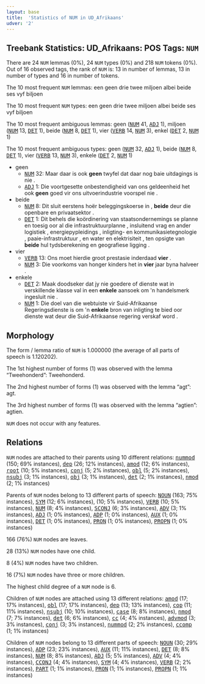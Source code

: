 ```yaml
---
layout: base
title:  'Statistics of NUM in UD_Afrikaans'
udver: '2'
---
```


## Treebank Statistics: UD_Afrikaans: POS Tags: `NUM`

There are 24 `NUM` lemmas (0%), 24 `NUM` types (0%) and 218 `NUM` tokens (0%).
Out of 16 observed tags, the rank of `NUM` is: 13 in number of lemmas, 13 in number of types and 16 in number of tokens.

The 10 most frequent `NUM` lemmas: een geen drie twee miljoen albei beide ses vyf biljoen

The 10 most frequent `NUM` types:  een geen drie twee miljoen albei beide ses vyf biljoen

The 10 most frequent ambiguous lemmas: geen (<tt><a href="af-pos-NUM.html">NUM</a></tt> 41, <tt><a href="af-pos-ADJ.html">ADJ</a></tt> 1), miljoen (<tt><a href="af-pos-NUM.html">NUM</a></tt> 13, <tt><a href="af-pos-DET.html">DET</a></tt> 1), beide (<tt><a href="af-pos-NUM.html">NUM</a></tt> 8, <tt><a href="af-pos-DET.html">DET</a></tt> 1), vier (<tt><a href="af-pos-VERB.html">VERB</a></tt> 14, <tt><a href="af-pos-NUM.html">NUM</a></tt> 3), enkel (<tt><a href="af-pos-DET.html">DET</a></tt> 2, <tt><a href="af-pos-NUM.html">NUM</a></tt> 1)

The 10 most frequent ambiguous types:  geen (<tt><a href="af-pos-NUM.html">NUM</a></tt> 32, <tt><a href="af-pos-ADJ.html">ADJ</a></tt> 1), beide (<tt><a href="af-pos-NUM.html">NUM</a></tt> 8, <tt><a href="af-pos-DET.html">DET</a></tt> 1), vier (<tt><a href="af-pos-VERB.html">VERB</a></tt> 13, <tt><a href="af-pos-NUM.html">NUM</a></tt> 3), enkele (<tt><a href="af-pos-DET.html">DET</a></tt> 2, <tt><a href="af-pos-NUM.html">NUM</a></tt> 1)


* geen
  * <tt><a href="af-pos-NUM.html">NUM</a></tt> 32: Maar daar is ook <b>geen</b> twyfel dat daar nog baie uitdagings is nie .
  * <tt><a href="af-pos-ADJ.html">ADJ</a></tt> 1: Die voortgesette onbestendigheid van ons geldeenheid het ook <b>geen</b> goed vir ons uitvoerindustrie voorspel nie .
* beide
  * <tt><a href="af-pos-NUM.html">NUM</a></tt> 8: Dit sluit eerstens hoër beleggingskoerse in , <b>beide</b> deur die openbare en privaatsektor .
  * <tt><a href="af-pos-DET.html">DET</a></tt> 1: Dit behels die koördinering van staatsondernemings se planne en toesig oor al die infrastruktuurplanne , insluitend vrag en ander logistiek , energiepypleidings , inligting- en kommunikasietegnologie , paaie-infrastruktuur , en water en elektrisiteit , ten opsigte van <b>beide</b> hul tydsberekening en geografiese ligging .
* vier
  * <tt><a href="af-pos-VERB.html">VERB</a></tt> 13: Ons moet hierdie groot prestasie inderdaad <b>vier</b> .
  * <tt><a href="af-pos-NUM.html">NUM</a></tt> 3: Die voorkoms van honger kinders het in <b>vier</b> jaar byna halveer .
* enkele
  * <tt><a href="af-pos-DET.html">DET</a></tt> 2: Maak doodseker dat jy nie goedere of dienste wat in verskillende klasse val in een <b>enkele</b> aansoek om 'n handelsmerk ingesluit nie .
  * <tt><a href="af-pos-NUM.html">NUM</a></tt> 1: Die doel van die webtuiste vir Suid-Afrikaanse Regeringsdienste is om 'n <b>enkele</b> bron van inligting te bied oor dienste wat deur die Suid-Afrikaanse regering verskaf word .

## Morphology

The form / lemma ratio of `NUM` is 1.000000 (the average of all parts of speech is 1.120202).

The 1st highest number of forms (1) was observed with the lemma “Tweehonderd”: Tweehonderd.

The 2nd highest number of forms (1) was observed with the lemma “agt”: agt.

The 3rd highest number of forms (1) was observed with the lemma “agtien”: agtien.

`NUM` does not occur with any features.


## Relations

`NUM` nodes are attached to their parents using 10 different relations: <tt><a href="af-dep-nummod.html">nummod</a></tt> (150; 69% instances), <tt><a href="af-dep-dep.html">dep</a></tt> (26; 12% instances), <tt><a href="af-dep-amod.html">amod</a></tt> (12; 6% instances), <tt><a href="af-dep-root.html">root</a></tt> (10; 5% instances), <tt><a href="af-dep-conj.html">conj</a></tt> (5; 2% instances), <tt><a href="af-dep-obl.html">obl</a></tt> (5; 2% instances), <tt><a href="af-dep-nsubj.html">nsubj</a></tt> (3; 1% instances), <tt><a href="af-dep-obj.html">obj</a></tt> (3; 1% instances), <tt><a href="af-dep-det.html">det</a></tt> (2; 1% instances), <tt><a href="af-dep-nmod.html">nmod</a></tt> (2; 1% instances)

Parents of `NUM` nodes belong to 13 different parts of speech: <tt><a href="af-pos-NOUN.html">NOUN</a></tt> (163; 75% instances), <tt><a href="af-pos-SYM.html">SYM</a></tt> (12; 6% instances),  (10; 5% instances), <tt><a href="af-pos-VERB.html">VERB</a></tt> (10; 5% instances), <tt><a href="af-pos-NUM.html">NUM</a></tt> (8; 4% instances), <tt><a href="af-pos-SCONJ.html">SCONJ</a></tt> (6; 3% instances), <tt><a href="af-pos-ADV.html">ADV</a></tt> (3; 1% instances), <tt><a href="af-pos-ADJ.html">ADJ</a></tt> (1; 0% instances), <tt><a href="af-pos-ADP.html">ADP</a></tt> (1; 0% instances), <tt><a href="af-pos-AUX.html">AUX</a></tt> (1; 0% instances), <tt><a href="af-pos-DET.html">DET</a></tt> (1; 0% instances), <tt><a href="af-pos-PRON.html">PRON</a></tt> (1; 0% instances), <tt><a href="af-pos-PROPN.html">PROPN</a></tt> (1; 0% instances)

166 (76%) `NUM` nodes are leaves.

28 (13%) `NUM` nodes have one child.

8 (4%) `NUM` nodes have two children.

16 (7%) `NUM` nodes have three or more children.

The highest child degree of a `NUM` node is 6.

Children of `NUM` nodes are attached using 13 different relations: <tt><a href="af-dep-amod.html">amod</a></tt> (17; 17% instances), <tt><a href="af-dep-obl.html">obl</a></tt> (17; 17% instances), <tt><a href="af-dep-dep.html">dep</a></tt> (13; 13% instances), <tt><a href="af-dep-cop.html">cop</a></tt> (11; 11% instances), <tt><a href="af-dep-nsubj.html">nsubj</a></tt> (10; 10% instances), <tt><a href="af-dep-case.html">case</a></tt> (8; 8% instances), <tt><a href="af-dep-nmod.html">nmod</a></tt> (7; 7% instances), <tt><a href="af-dep-det.html">det</a></tt> (6; 6% instances), <tt><a href="af-dep-cc.html">cc</a></tt> (4; 4% instances), <tt><a href="af-dep-advmod.html">advmod</a></tt> (3; 3% instances), <tt><a href="af-dep-conj.html">conj</a></tt> (3; 3% instances), <tt><a href="af-dep-nummod.html">nummod</a></tt> (2; 2% instances), <tt><a href="af-dep-ccomp.html">ccomp</a></tt> (1; 1% instances)

Children of `NUM` nodes belong to 13 different parts of speech: <tt><a href="af-pos-NOUN.html">NOUN</a></tt> (30; 29% instances), <tt><a href="af-pos-ADP.html">ADP</a></tt> (23; 23% instances), <tt><a href="af-pos-AUX.html">AUX</a></tt> (11; 11% instances), <tt><a href="af-pos-DET.html">DET</a></tt> (8; 8% instances), <tt><a href="af-pos-NUM.html">NUM</a></tt> (8; 8% instances), <tt><a href="af-pos-ADJ.html">ADJ</a></tt> (5; 5% instances), <tt><a href="af-pos-ADV.html">ADV</a></tt> (4; 4% instances), <tt><a href="af-pos-CCONJ.html">CCONJ</a></tt> (4; 4% instances), <tt><a href="af-pos-SYM.html">SYM</a></tt> (4; 4% instances), <tt><a href="af-pos-VERB.html">VERB</a></tt> (2; 2% instances), <tt><a href="af-pos-PART.html">PART</a></tt> (1; 1% instances), <tt><a href="af-pos-PRON.html">PRON</a></tt> (1; 1% instances), <tt><a href="af-pos-PROPN.html">PROPN</a></tt> (1; 1% instances)

